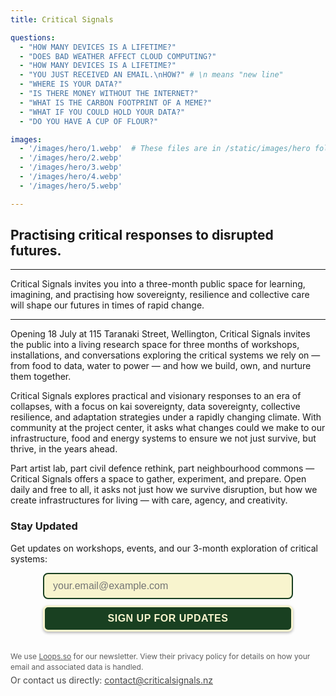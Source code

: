 ```yaml
---
title: Critical Signals

questions:
  - "HOW MANY DEVICES IS A LIFETIME?"
  - "DOES BAD WEATHER AFFECT CLOUD COMPUTING?"
  - "HOW MANY DEVICES IS A LIFETIME?"
  - "YOU JUST RECEIVED AN EMAIL.\nHOW?" # \n means "new line"
  - "WHERE IS YOUR DATA?"
  - "IS THERE MONEY WITHOUT THE INTERNET?"
  - "WHAT IS THE CARBON FOOTPRINT OF A MEME?"
  - "WHAT IF YOU COULD HOLD YOUR DATA?"
  - "DO YOU HAVE A CUP OF FLOUR?"

images:
  - '/images/hero/1.webp'  # These files are in /static/images/hero folder
  - '/images/hero/2.webp'
  - '/images/hero/3.webp'
  - '/images/hero/4.webp'
  - '/images/hero/5.webp'

---
```



## Practising critical responses to disrupted futures.

---

Critical Signals invites you into a three-month public space for learning, imagining,
and practising how sovereignty, resilience and collective care will shape our futures
in times of rapid change.

---

Opening 18 July at 115 Taranaki Street, Wellington, Critical Signals invites the public into
a living research space for three months of workshops, installations, and
conversations exploring the critical systems we rely on — from food to data,
water to power — and how we build, own, and nurture them together.

Critical Signals explores practical and visionary responses to an era of
collapses, with a focus on kai sovereignty, data sovereignty, collective
resilience, and adaptation strategies under a rapidly changing climate. With
community at the project center, it asks what changes could we make to our
infrastructure, food and energy systems to ensure we not just survive, but
thrive, in the years ahead.

Part artist lab, part civil defence rethink, part neighbourhood commons —
Critical Signals offers a space to gather, experiment, and prepare. Open daily
and free to all, it asks not just how we survive disruption, but how we create
infrastructures for living — with care, agency, and creativity.

<!-- Newsletter Signup Form -->
<div class="newsletter-section" id="signup">
  <h3>Stay Updated</h3>
  <p>Get updates on workshops, events, and our 3-month exploration of critical systems:</p>
  
  <div class="newsletter-form-container">
    <form class="newsletter-form" action="https://app.loops.so/api/newsletter-form/cmci5j23a3ywvul0juqembgag" method="POST" style="display: flex; flex-direction: column; align-items: center; justify-content: center; width: 100%;">
      <input class="newsletter-form-input" name="newsletter-form-input" type="email" placeholder="your.email@example.com" required="" style="font-family: regular_font, Helvetica, sans-serif; color: rgb(25, 64, 33); font-size: 16px; margin: 0px 0px 10px; width: 100%; max-width: 400px; min-width: 100px; background: rgb(248, 244, 206); border: 2px solid rgb(25, 64, 33); box-sizing: border-box; border-radius: 8px; padding: 10px 14px; transition: all 0.2s ease;">
      <button type="submit" class="newsletter-form-button" style="background: rgb(25, 64, 33); font-size: 16px; color: rgb(248, 244, 206); font-family: bold_font, Helvetica-Bold, sans-serif; display: flex; width: 100%; max-width: 400px; white-space: normal; height: 42px; align-items: center; justify-content: center; flex-direction: row; padding: 10px 20px; border-radius: 8px; text-align: center; font-style: normal; font-weight: bold; line-height: 20px; border: 3px solid rgb(248, 244, 206); cursor: pointer; transition: all 0.2s ease; text-transform: uppercase; letter-spacing: 0.5px; box-shadow: 0 2px 4px rgba(0, 0, 0, 0.3);">
        Sign Up for Updates
      </button>
      <button type="button" class="newsletter-loading-button" style="background: rgb(25, 64, 33); font-size: 16px; color: rgb(248, 244, 206); font-family: bold_font, Helvetica-Bold, sans-serif; display: none; width: 100%; max-width: 400px; white-space: normal; height: 42px; align-items: center; justify-content: center; flex-direction: row; padding: 10px 20px; border-radius: 8px; text-align: center; font-style: normal; font-weight: bold; line-height: 20px; border: 3px solid rgb(248, 244, 206); cursor: pointer; text-transform: uppercase; letter-spacing: 0.5px; box-shadow: 0 2px 4px rgba(0, 0, 0, 0.3);">
        Please wait...
      </button>
    </form>
    <div class="newsletter-success" style="display: none; align-items: center; justify-content: center; width: 100%;">
      <p class="newsletter-success-message" style="font-family: regular_font, Helvetica, sans-serif; color: rgb(248, 244, 206); font-size: 16px; text-align: center; margin: 10px 0;">
        Thanks! We'll keep you updated on our progress.
      </p>
    </div>
    <div class="newsletter-error" style="display: none; align-items: center; justify-content: center; width: 100%;">
      <p class="newsletter-error-message" style="font-family: regular_font, Helvetica, sans-serif; color: rgb(248, 244, 206); font-size: 16px; text-align: center; margin: 10px 0;">
        Oops! Something went wrong, please try again
      </p>
    </div>
    <button class='newsletter-back-button' type='button' 
      style='color: rgb(248, 244, 206); font-family: regular_font, Helvetica, sans-serif; font-size: 14px; margin: 8px auto; text-align: center; display: none; background: transparent; border: none; cursor: pointer; text-decoration: underline;'
      onmouseout='this.style.opacity="0.8"' 
      onmouseover='this.style.opacity="1"'>
      ← Back
    </button>
  </div>
  
  <p style="margin-top: 2rem; margin-bottom: 0; font-size: 12px; opacity: 0.7; line-height: 1.4;">
    We use
    <a href="https://loops.so/privacy" target="_blank" rel="noopener noreferrer">Loops.so</a>
    for our newsletter. View their privacy policy for details on how your email
    and associated data is handled.
  </p>
  
  <p style="margin-top: 4px; font-size: 14px; opacity: 0.8;">
    Or contact us directly: 
    <a href='mailto:contact@criticalsignals.nz' class="contact-link" style="">
    contact@criticalsignals.nz
    </a>
  </p>
</div>

<script>
function submitHandler(event) {
  event.preventDefault();
  var container = event.target.parentNode;
  var form = container.querySelector(".newsletter-form");
  var formInput = container.querySelector(".newsletter-form-input");
  var success = container.querySelector(".newsletter-success");
  var errorContainer = container.querySelector(".newsletter-error");
  var errorMessage = container.querySelector(".newsletter-error-message");
  var backButton = container.querySelector(".newsletter-back-button");
  var submitButton = container.querySelector(".newsletter-form-button");
  var loadingButton = container.querySelector(".newsletter-loading-button");
  
  const rateLimit = () => {
    errorContainer.style.display = "flex";
    errorMessage.innerText = "Too many signups, please try again in a little while";
    submitButton.style.display = "none";
    formInput.style.display = "none";
    backButton.style.display = "block";
  }

  var time = new Date();
  var timestamp = time.valueOf();
  var previousTimestamp = localStorage.getItem("loops-form-timestamp");

  if (previousTimestamp && Number(previousTimestamp) + 60000 > timestamp) {
    rateLimit();
    return;
  }
  localStorage.setItem("loops-form-timestamp", timestamp);

  submitButton.style.display = "none";
  loadingButton.style.display = "flex";

  var formBody = "userGroup=&mailingLists=&email=" 
    + encodeURIComponent(formInput.value);

  fetch(event.target.action, {
    method: "POST",
    body: formBody,
    headers: {
      "Content-Type": "application/x-www-form-urlencoded",
    },
  })
    .then((res) => [res.ok, res.json(), res])
    .then(([ok, dataPromise, res]) => {
      if (ok) {
        success.style.display = "flex";
        form.reset();
      } else {
        dataPromise.then(data => {
          errorContainer.style.display = "flex";
          errorMessage.innerText = data.message
            ? data.message
            : res.statusText;
        });
      }
    })
    .catch(error => {
      if (error.message === "Failed to fetch") {
        rateLimit();
        return;
      }
      errorContainer.style.display = "flex";
      if (error.message) errorMessage.innerText = error.message;
      localStorage.setItem("loops-form-timestamp", '');
    })
    .finally(() => {
      formInput.style.display = "none";
      loadingButton.style.display = "none";
      backButton.style.display = "block";
    });
}

function resetFormHandler(event) {
  var container = event.target.parentNode;
  var formInput = container.querySelector(".newsletter-form-input");
  var success = container.querySelector(".newsletter-success");
  var errorContainer = container.querySelector(".newsletter-error");
  var errorMessage = container.querySelector(".newsletter-error-message");
  var backButton = container.querySelector(".newsletter-back-button");
  var submitButton = container.querySelector(".newsletter-form-button");

  success.style.display = "none";
  errorContainer.style.display = "none";
  errorMessage.innerText = "Oops! Something went wrong, please try again";
  backButton.style.display = "none";
  formInput.style.display = "flex";
  submitButton.style.display = "flex";
}

var formContainers = document.getElementsByClassName("newsletter-form-container");
for (var i = 0; i < formContainers.length; i++) {
  var formContainer = formContainers[i]
  var handlersAdded = formContainer.classList.contains('newsletter-handlers-added')
  if (handlersAdded) continue;
  formContainer
    .querySelector(".newsletter-form")
    .addEventListener("submit", submitHandler);
  formContainer
    .querySelector(".newsletter-back-button")
    .addEventListener("click", resetFormHandler);
  formContainer.classList.add("newsletter-handlers-added");
}
</script>

